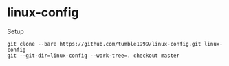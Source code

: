 # linux-config

Setup
```
git clone --bare https://github.com/tumble1999/linux-config.git linux-config
git --git-dir=linux-config --work-tree=. checkout master
```
